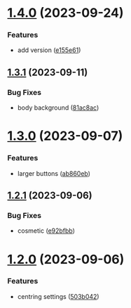 # [1.4.0](https://github.com/petermihailov/metronome/compare/v1.3.1...v1.4.0) (2023-09-24)


### Features

* add version ([e155e61](https://github.com/petermihailov/metronome/commit/e155e6147df69d0c60bfa6493b62b57300090247))



## [1.3.1](https://github.com/petermihailov/metronome/compare/v1.3.0...v1.3.1) (2023-09-11)


### Bug Fixes

* body background ([81ac8ac](https://github.com/petermihailov/metronome/commit/81ac8acf1bfde544ce0333fa6a0b049ea297625c))



# [1.3.0](https://github.com/petermihailov/metronome/compare/v1.2.1...v1.3.0) (2023-09-07)


### Features

* larger buttons ([ab860eb](https://github.com/petermihailov/metronome/commit/ab860eb9c01483442a0da0b2f9d29fdf2008e1b4))



## [1.2.1](https://github.com/petermihailov/metronome/compare/v1.2.0...v1.2.1) (2023-09-06)


### Bug Fixes

* cosmetic ([e92bfbb](https://github.com/petermihailov/metronome/commit/e92bfbb30184be8c8caf6cea8bee3f97a389ea02))



# [1.2.0](https://github.com/petermihailov/metronome/compare/v1.1.0...v1.2.0) (2023-09-06)


### Features

* centring settings ([503b042](https://github.com/petermihailov/metronome/commit/503b0424f75c58d829c17a6f10c74ca0345da9c0))



